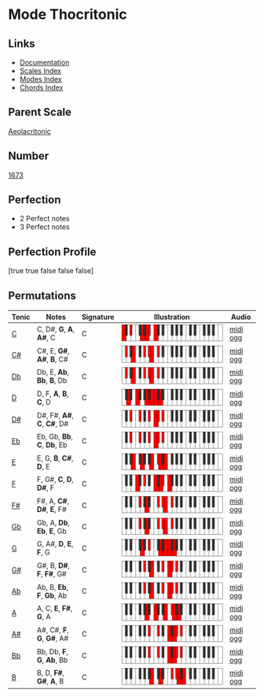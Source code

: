 # Mode Thocritonic

## Links

- [Documentation](index.md)
- [Scales Index](Scales.md)
- [Modes Index](Modes.md)
- [Chords Index](Chords.md)

## Parent Scale

[Aeolacritonic](ScaleAeolacritonic.md)

## Number

[1673](https://ianring.com/musictheory/scales/1673)

## Perfection

- 2 Perfect notes
- 3 Perfect notes

## Perfection Profile

[true true false false false]

## Permutations

| Tonic | Notes | Signature | Illustration | Audio |
|-------|-------|-----------|--------------|-------|
| [C](ModeCNaturalThocritonic.md) | C, D#, **G**, **A**, **A#**, C | C | ![CNaturalThocritonic](ModeCNaturalThocritonic.png) | [midi](ModeCNaturalThocritonic.mid) [ogg](ModeCNaturalThocritonic.ogg) |
| [C#](ModeCSharpThocritonic.md) | C#, E, **G#**, **A#**, **B**, C# | C | ![CSharpThocritonic](ModeCSharpThocritonic.png) | [midi](ModeCSharpThocritonic.mid) [ogg](ModeCSharpThocritonic.ogg) |
| [Db](ModeDFlatThocritonic.md) | Db, E, **Ab**, **Bb**, **B**, Db | C | ![DFlatThocritonic](ModeDFlatThocritonic.png) | [midi](ModeDFlatThocritonic.mid) [ogg](ModeDFlatThocritonic.ogg) |
| [D](ModeDNaturalThocritonic.md) | D, F, **A**, **B**, **C**, D | C | ![DNaturalThocritonic](ModeDNaturalThocritonic.png) | [midi](ModeDNaturalThocritonic.mid) [ogg](ModeDNaturalThocritonic.ogg) |
| [D#](ModeDSharpThocritonic.md) | D#, F#, **A#**, **C**, **C#**, D# | C | ![DSharpThocritonic](ModeDSharpThocritonic.png) | [midi](ModeDSharpThocritonic.mid) [ogg](ModeDSharpThocritonic.ogg) |
| [Eb](ModeEFlatThocritonic.md) | Eb, Gb, **Bb**, **C**, **Db**, Eb | C | ![EFlatThocritonic](ModeEFlatThocritonic.png) | [midi](ModeEFlatThocritonic.mid) [ogg](ModeEFlatThocritonic.ogg) |
| [E](ModeENaturalThocritonic.md) | E, G, **B**, **C#**, **D**, E | C | ![ENaturalThocritonic](ModeENaturalThocritonic.png) | [midi](ModeENaturalThocritonic.mid) [ogg](ModeENaturalThocritonic.ogg) |
| [F](ModeFNaturalThocritonic.md) | F, G#, **C**, **D**, **D#**, F | C | ![FNaturalThocritonic](ModeFNaturalThocritonic.png) | [midi](ModeFNaturalThocritonic.mid) [ogg](ModeFNaturalThocritonic.ogg) |
| [F#](ModeFSharpThocritonic.md) | F#, A, **C#**, **D#**, **E**, F# | C | ![FSharpThocritonic](ModeFSharpThocritonic.png) | [midi](ModeFSharpThocritonic.mid) [ogg](ModeFSharpThocritonic.ogg) |
| [Gb](ModeGFlatThocritonic.md) | Gb, A, **Db**, **Eb**, **E**, Gb | C | ![GFlatThocritonic](ModeGFlatThocritonic.png) | [midi](ModeGFlatThocritonic.mid) [ogg](ModeGFlatThocritonic.ogg) |
| [G](ModeGNaturalThocritonic.md) | G, A#, **D**, **E**, **F**, G | C | ![GNaturalThocritonic](ModeGNaturalThocritonic.png) | [midi](ModeGNaturalThocritonic.mid) [ogg](ModeGNaturalThocritonic.ogg) |
| [G#](ModeGSharpThocritonic.md) | G#, B, **D#**, **F**, **F#**, G# | C | ![GSharpThocritonic](ModeGSharpThocritonic.png) | [midi](ModeGSharpThocritonic.mid) [ogg](ModeGSharpThocritonic.ogg) |
| [Ab](ModeAFlatThocritonic.md) | Ab, B, **Eb**, **F**, **Gb**, Ab | C | ![AFlatThocritonic](ModeAFlatThocritonic.png) | [midi](ModeAFlatThocritonic.mid) [ogg](ModeAFlatThocritonic.ogg) |
| [A](ModeANaturalThocritonic.md) | A, C, **E**, **F#**, **G**, A | C | ![ANaturalThocritonic](ModeANaturalThocritonic.png) | [midi](ModeANaturalThocritonic.mid) [ogg](ModeANaturalThocritonic.ogg) |
| [A#](ModeASharpThocritonic.md) | A#, C#, **F**, **G**, **G#**, A# | C | ![ASharpThocritonic](ModeASharpThocritonic.png) | [midi](ModeASharpThocritonic.mid) [ogg](ModeASharpThocritonic.ogg) |
| [Bb](ModeBFlatThocritonic.md) | Bb, Db, **F**, **G**, **Ab**, Bb | C | ![BFlatThocritonic](ModeBFlatThocritonic.png) | [midi](ModeBFlatThocritonic.mid) [ogg](ModeBFlatThocritonic.ogg) |
| [B](ModeBNaturalThocritonic.md) | B, D, **F#**, **G#**, **A**, B | C | ![BNaturalThocritonic](ModeBNaturalThocritonic.png) | [midi](ModeBNaturalThocritonic.mid) [ogg](ModeBNaturalThocritonic.ogg) |

